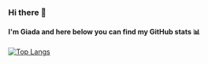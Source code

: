 ### Hi there 👋

#### I'm Giada and here below you can find my GitHub stats 📊

[![Top Langs](https://github-readme-stats.vercel.app/api/top-langs/?username=giadaferrario&layout=compact)](https://github.com/anuraghazra/github-readme-stats)

<!--
**GiadaFerrario/giadaferrario** is a ✨ _special_ ✨ repository because its `README.md` (this file) appears on your GitHub profile.

Here are some ideas to get you started:

- 🔭 I’m currently working on ...
- 🌱 I’m currently learning ...
- 👯 I’m looking to collaborate on ...
- 🤔 I’m looking for help with ...
- 💬 Ask me about ...
- 📫 How to reach me: ...
- 😄 Pronouns: ...
- ⚡ Fun fact: ...
-->
